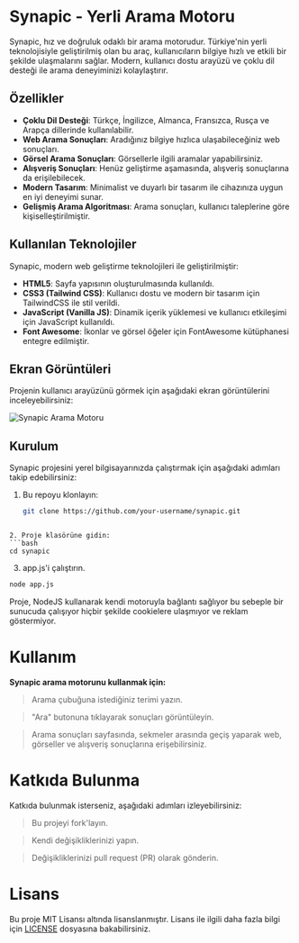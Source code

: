 # Synapic - Yerli Arama Motoru

Synapic, hız ve doğruluk odaklı bir arama motorudur. Türkiye'nin yerli teknolojisiyle geliştirilmiş olan bu araç, kullanıcıların bilgiye hızlı ve etkili bir şekilde ulaşmalarını sağlar. Modern, kullanıcı dostu arayüzü ve çoklu dil desteği ile arama deneyiminizi kolaylaştırır.

## Özellikler

- **Çoklu Dil Desteği**: Türkçe, İngilizce, Almanca, Fransızca, Rusça ve Arapça dillerinde kullanılabilir.
- **Web Arama Sonuçları**: Aradığınız bilgiye hızlıca ulaşabileceğiniz web sonuçları.
- **Görsel Arama Sonuçları**: Görsellerle ilgili aramalar yapabilirsiniz.
- **Alışveriş Sonuçları**: Henüz geliştirme aşamasında, alışveriş sonuçlarına da erişilebilecek.
- **Modern Tasarım**: Minimalist ve duyarlı bir tasarım ile cihazınıza uygun en iyi deneyimi sunar.
- **Gelişmiş Arama Algoritması**: Arama sonuçları, kullanıcı taleplerine göre kişiselleştirilmiştir.

## Kullanılan Teknolojiler

Synapic, modern web geliştirme teknolojileri ile geliştirilmiştir:

- **HTML5**: Sayfa yapısının oluşturulmasında kullanıldı.
- **CSS3 (Tailwind CSS)**: Kullanıcı dostu ve modern bir tasarım için TailwindCSS ile stil verildi.
- **JavaScript (Vanilla JS)**: Dinamik içerik yüklemesi ve kullanıcı etkileşimi için JavaScript kullanıldı.
- **Font Awesome**: İkonlar ve görsel öğeler için FontAwesome kütüphanesi entegre edilmiştir.

## Ekran Görüntüleri

Projenin kullanıcı arayüzünü görmek için aşağıdaki ekran görüntülerini inceleyebilirsiniz:

![Synapic Arama Motoru](assets/screenshot.png)

## Kurulum

Synapic projesini yerel bilgisayarınızda çalıştırmak için aşağıdaki adımları takip edebilirsiniz:

1. Bu repoyu klonlayın:
   ```bash
   git clone https://github.com/your-username/synapic.git
```

2. Proje klasörüne gidin:
```bash
cd synapic
```

3. app.js'i çalıştırın.
```bash
node app.js
```


Proje, NodeJS kullanarak kendi motoruyla bağlantı sağlıyor bu sebeple bir sunucuda çalışıyor hiçbir şekilde cookielere ulaşmıyor ve reklam göstermiyor.

# Kullanım

**Synapic arama motorunu kullanmak için:**

> Arama çubuğuna istediğiniz terimi yazın.

> "Ara" butonuna tıklayarak sonuçları görüntüleyin.

> Arama sonuçları sayfasında, sekmeler arasında geçiş yaparak web, görseller ve alışveriş sonuçlarına erişebilirsiniz.


# Katkıda Bulunma

Katkıda bulunmak isterseniz, aşağıdaki adımları izleyebilirsiniz:

>  Bu projeyi fork'layın.


> Kendi değişikliklerinizi yapın.


> Değişikliklerinizi pull request (PR) olarak gönderin.


# Lisans

Bu proje MIT Lisansı altında lisanslanmıştır. Lisans ile ilgili daha fazla bilgi için <a href="LICENSE">LICENSE</a> dosyasına bakabilirsiniz.